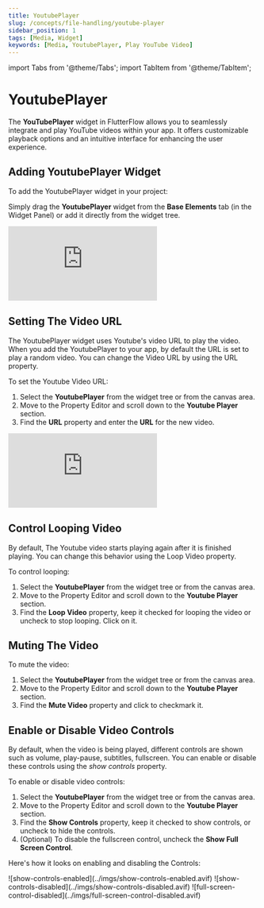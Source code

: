 ```yaml
---
title: YoutubePlayer
slug: /concepts/file-handling/youtube-player
sidebar_position: 1
tags: [Media, Widget]
keywords: [Media, YoutubePlayer, Play YouTube Video]
---
```

import Tabs from '@theme/Tabs';
import TabItem from '@theme/TabItem';

# YoutubePlayer

The **YouTubePlayer** widget in FlutterFlow allows you to seamlessly integrate and play YouTube videos within your app. It offers customizable playback options and an intuitive interface for enhancing the user experience.

## Adding YoutubePlayer Widget

To add the YoutubePlayer widget in your project:

Simply drag the **YoutubePlayer** widget from the **Base Elements** tab (in the Widget Panel) or add it directly from the widget tree.

<div style={{
    position: 'relative',
    paddingBottom: 'calc(56.67989417989418% + 41px)', // Keeps the aspect ratio and additional padding
    height: 0,
    width: '100%'}}>
    <iframe 
        src="https://demo.arcade.software/nTmASPts444Z54jaYD1F?embed&show_copy_link=true"
        title=""
        style={{
            position: 'absolute',
            top: 0,
            left: 0,
            width: '100%',
            height: '100%',
            colorScheme: 'light'
        }}
        frameborder="0"
        loading="lazy"
        webkitAllowFullScreen
        mozAllowFullScreen
        allowFullScreen
        allow="clipboard-write">
    </iframe>
</div>
<p></p>

## Setting The Video URL

The YoutubePlayer widget uses Youtube's video URL to play the video. When you add the YoutubePlayer to your app, by default the URL is set to play a random video. You can change the Video URL by using the URL property.

To set the Youtube Video URL:

1. Select the **YoutubePlayer** from the widget tree or from the canvas area.
2. Move to the Property Editor and scroll down to the **Youtube Player** section.
3. Find the **URL** property and enter the **URL** for the new video.

<div style={{
    position: 'relative',
    paddingBottom: 'calc(56.67989417989418% + 41px)', // Keeps the aspect ratio and additional padding
    height: 0,
    width: '100%'}}>
    <iframe 
        src="https://demo.arcade.software/g1fz0AGKH0rs8LTg3WEI?embed&show_copy_link=true"
        title=""
        style={{
            position: 'absolute',
            top: 0,
            left: 0,
            width: '100%',
            height: '100%',
            colorScheme: 'light'
        }}
        frameborder="0"
        loading="lazy"
        webkitAllowFullScreen
        mozAllowFullScreen
        allowFullScreen
        allow="clipboard-write">
    </iframe>
</div>
<p></p>


## Control Looping Video

By default, The Youtube video starts playing again after it is finished playing. You can change this behavior using the Loop Video property.

To control looping:

1. Select the **YoutubePlayer** from the widget tree or from the canvas area.
2. Move to the Property Editor and scroll down to the **Youtube Player** section.
3. Find the **Loop Video** property, keep it checked for looping the video or uncheck to stop looping. Click on it.

## Muting The Video

To mute the video:

1. Select the **YoutubePlayer** from the widget tree or from the canvas area.
2. Move to the Property Editor and scroll down to the **Youtube Player** section.
3. Find the **Mute Video** property and click to checkmark it.

## Enable or Disable Video Controls

By default, when the video is being played, different controls are shown such as volume, play-pause, subtitles, fullscreen. You can enable or disable these controls using the *show controls* property.

To enable or disable video controls:

1. Select the **YoutubePlayer** from the widget tree or from the canvas area.
2. Move to the Property Editor and scroll down to the **Youtube Player** section.
3. Find the **Show Controls** property, keep it checked to show controls, or uncheck to hide the controls.
4. (Optional) To disable the fullscreen control, uncheck the **Show Full Screen Control**.

Here's how it looks on enabling and disabling the Controls:

<Tabs>
<TabItem value="1" label="Show Controls Enabled" default>
![show-controls-enabled](../imgs/show-controls-enabled.avif)
</TabItem>
<TabItem value="2" label="Show Controls Disabled">
![show-controls-disabled](../imgs/show-controls-disabled.avif)
</TabItem>
<TabItem value="3" label="Full Screen Control Disabled">
![full-screen-control-disabled](../imgs/full-screen-control-disabled.avif)
</TabItem>
</Tabs>


